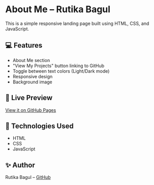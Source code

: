 # About Me – Rutika Bagul

This is a simple responsive landing page built using HTML, CSS, and JavaScript.

## 💻 Features
- About Me section
- "View My Projects" button linking to GitHub
- Toggle between text colors (Light/Dark mode)
- Responsive design
- Background image

## 🔗 Live Preview
[View it on GitHub Pages](https://rutika006.github.io/about-me/)

## 📁 Technologies Used
- HTML
- CSS
- JavaScript

## ✨ Author
Rutika Bagul – [GitHub](https://github.com/rutika006)
